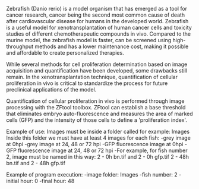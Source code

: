Zebrafish (Danio rerio) is a model organism that has emerged as a tool for cancer
research, cancer being the second most common cause of death after cardiovascular
disease for humans in the developed world. Zebrafish is a useful model for
xenotransplantation of human cancer cells and toxicity studies of different
chemotherapeutic compounds in vivo. Compared to the murine model, the zebrafish
model is faster, can be screened using high-throughput methods and has a lower
maintenance cost, making it possible and affordable to create personalized therapies.

While several methods for cell proliferation determination based on image acquisition
and quantification have been developed, some drawbacks still remain. In the
xenotransplantation technique, quantification of cellular proliferation in vivo is critical to
standardize the process for future preclinical applications of the model.

Quantification of cellular proliferation in vivo is performed through image processing
with the ZFtool toolbox. ZFtool can establish a base threshold that
eliminates embryo auto-fluorescence and measures the area of marked cells (GFP)
and the intensity of those cells to define a 'proliferation index'.

Example of use:
Images must be inside a folder called for example: Images
Inside this folder we must have at least 4 images for each fish:
   -grey image at 0hpi
   -grey image at 24, 48 or 72 hpi
   -GFP fluorescence image at 0hpi
   -GFP fluorescence image at 24, 48 or 72 hpi
   -For example, for fish number 2, image must be named in this way:
            2 - 0h bn.tif and 2 - 0h gfp.tif
            2 - 48h bn.tif and 2 - 48h gfp.tif
            
Example of program execution:
-image folder: Images
-fish number: 2
-initial hour: 0
-final hour: 48